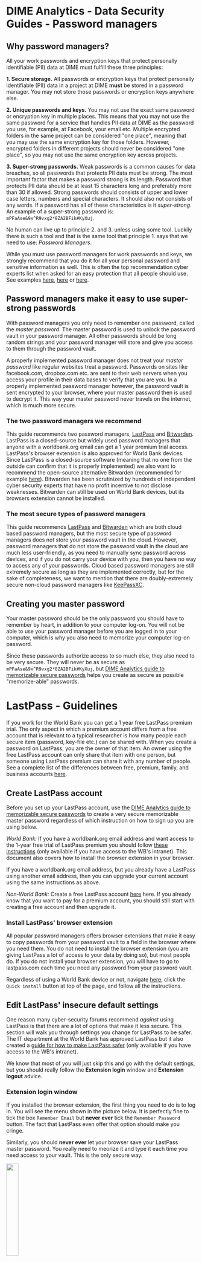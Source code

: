 # DIME Analytics - Data Security Guides - Password managers

## Why password managers?

All your work passwords and encryption keys that protect personally identifiable (PII) data at DIME must fulfill these three principles:

**1. Secure storage.** All passwords or encryption keys that
protect personally identifiable (PII) data in a project at DIME
**must** be stored in a password manager.
You may not store those passwords or encryption keys anywhere else.

**2. Unique passwords and keys.** You may not use the exact same
password or encryption key in multiple places. This means that you may not
use the same password for a service that handles PII data at DIME
as the password you use, for example, at Facebook, your email etc.
Multiple encrypted folders in the same project can be considered "one place",
meaning that you may use the same encryption key for those folders.
However, encrypted folders in different projects should never be considered "one place",
so you may not use the same encryption key across projects.

**3. Super-strong passwords.** Weak passwords is a common causes for data breaches,
so all passwords that protects PII data must be strong.
The most important factor that makes a password strong is its length.
Password that protects PII data should be at least 15 characters long
and preferably more than 30 if allowed.
Strong passwords should consists of upper and lower case letters,
numbers and special characters. It should also not consists of any words.
If a password has all of these characteristics is it _super-strong_.
An example of a super-strong password is: `mPFaAse&9x^R9vxg2*8ZA2BFik#KyXuj`.

No human can live up to principle 2. and 3. unless using some tool.
Luckily there is such a tool and that is the same tool that
principle 1. says that we need to use: _Password Managers_.

While you must use password managers for work passwords and keys, we strongly recommend that you do it for all your personal password and sensitive information as well. This is often the top recommendation cyber experts list when asked for an easy protection that all people should use. See examples [here](https://www.howtogeek.com/141500/why-you-should-use-a-password-manager-and-how-to-get-started),
[here](https://www.theverge.com/2017/7/24/15921282/best-password-manager-1password-lastpass-dashlane-how-to) or
[here](https://www.pcmag.com/article/325635/get-organized-why-arent-you-using-a-password-manager-yet).

## Password managers make it easy to use super-strong passwords

With password managers you only need to remember one password, called the _master password_.
The master password is used to unlock the password vault in your password manager.
All other passwords should be long random strings and your password manager will store
and give you access to them through the password vault.

A properly implemented password manager does not treat your _master password_ like regular websites treat a password.
Passwords on sites like facebook.com, dropbox.com etc. are sent to their web servers
when you access your profile in their data bases to verify that you are you.
In a properly implemented password manager however,
the password vault is sent encrypted to your browser,
where your master password then is used to decrypt it.
This way your master password never travels on the internet, which is much more secure.

### The two password managers we recommend

This guide recommends two password managers, [LastPass](https://www.lastpass.com)
and [Bitwarden](https://bitwarden.com). LastPass is a closed-source
but widely used password managers that anyone with a worldbank.org email can get a 1 year premium trial access.
LastPass's browser extension is also approved for World Bank devices.
Since LastPass is a closed-source software
(meaning that no one from the outside can confirm that it is properly implemented)
we also want to recommend the open-source alternative Bitwarden
(recommended for example [here](https://www.privacytools.io/software/passwords)).
Bitwarden has been scrutinized by hundreds of independent cyber security experts that have no profit incentive to not disclose weaknesses.
Bitwarden can still be used on World Bank devices, but its browsers extension cannot be installed.

### The most secure types of password managers

This guide recommends [LastPass](https://www.lastpass.com) and [Bitwarden](https://bitwarden.com)
which are both cloud based password managers,
but the most secure type of password managers does not store your password vault in the cloud.
However, password managers that do not store the password vault in the cloud are much less user-friendly,
as you need to manually sync password across devices, and if you do not carry your device with you,
then you have no way to access any of your passwords.
Cloud based password managers are still extremely secure as long as they are implemented correctly,
but for the sake of completeness, we want to mention that there are doubly-extremely secure non-cloud password managers like [KeePassXC](https://keepassxc.org).

## Creating you master password

Your master password should be the only password you should have to remember by heart,
in addition to your computer log-on.
You will not be able to use your password manager before you are logged in to your computer,
which is why you also need to memorize your computer log-on password.

Since these passwords authorize access to so much else, they also need to be very secure.
They will never be as secure as `mPFaAse&9x^R9vxg2*8ZA2BFik#KyXuj`, but
[DIME Analytics guide to memorizable secure passwords](https://github.com/worldbank/dime-standards/blob/master/dime-research-standards/pillar-4-data-security/data-security-resources/memorizable-strong-password-guidelines.md)
helps you create as secure as possible "memorize-able" passwords.

# LastPass - Guidelines

If you work for the World Bank you can get a 1 year free LastPass premium trial.
The only aspect in which a premium account differs from a free account
that is relevant to a typical researcher
is how many people each secure item (password, key-file etc.) can be shared with.
When you create a password on LastPass, you are the owner of that item.
An owner using the free LastPass account can only share that item with one person,
but someone using LastPass premium can share it with any number of people.
See a complete list of the differences between free, premium, family, and business
 accounts [here](https://www.lastpass.com/plans).

## Create LastPass account

Before you set up your LastPass account, use the
[DIME Analytics guide to memorizable secure passwords](https://github.com/worldbank/dime-standards/blob/master/dime-research-standards/pillar-4-data-security/data-security-resources/memorizable-strong-password-guidelines.md)
to create a very secure memorizable master password regardless of which instruction on how to sign up you are using below.

_World Bank:_ If you have a worldbank.org email address and want access to the 1-year free trial of LastPass premium you should follow
[these instructions](https://worldbankgroup.sharepoint.com/sites/ITS/cybersecurity-blog/Pages/Last-Pass-03062019-161721.aspx?deliveryName=DM10667&deliveryName=DM44419)
(only available if you have access to the WB's intranet).
This document also covers how to install the browser extension in your browser.

If you have a worldbank.org email address, but you already have a LastPass using another email address,
then you can upgrade your current account using the same instructions as above.

_Non-World Bank:_ Create a free LastPass account [here](https://lastpass.com/create-account.php) here.
If you already know that you want to pay for a premium account,
you should still start with creating a free account and then upgrade it.

### Install LastPass' browser extension

All popular password managers offers browser extensions that make it easy to copy passwords
from your password vault to a field in the browser where you need them.
You do not need to install the browser extension
(you are giving LastPass a lot of access to your data by doing so), but most people do.
If you do not install your browser extension,
you will have to go to lastpass.com each time you need any password from your password vault.

Regardless of using a World Bank device or not,
navigate [here](https://lastpass.com/misc_download2.php), click the `Quick install` button at top of the page,
and follow all the instructions.

## Edit LastPass' insecure default settings

One reason many cyber-security forums recommend _against_ using LastPass is that there are a lot of options that make it less secure.
This section will walk you through settings you change for LastPass to be safer.
The IT department at the World Bank has approved LastPass but it also created a
[guide for how to make LastPass safer](https://worldbankgroup.sharepoint.com/sites/ITS/cybersecurity-blog/Documents/LastPass/LassPass%20Security%20Guidelines.pdf)
(only available if you have access to the WB's intranet).

We know that most of you will just skip this and go with the default settings,
but you should really follow the **Extension login** window and **Extension logout** advice.

### Extension login window

If you installed the browser extension, the first thing you need to do is to log in.
You will see the menu shown in the picture below.
It is perfectly fine to tick the box `Remember Email` but **never ever** tick the `Remember Password` button.
The fact that LastPass even offer that option should make you cringe.

Similarly, you should **never ever** let your browser save your LastPass master password.
You really need to meorize it and type it each time you need access to your vault. This is the only secure way.

<img src="https://github.com/worldbank/dime-standards/blob/master/dime-research-standards/pillar-4-data-security/data-security-resources/img/pw-lp-ext-login.png" width="25%"><!--- Image is read from master branch or use full URL-->

### Extension logout

After never saving your password in your browser extension login,
the second most important setting to change is enabling automated log out.
The default behavior is that you are never logged out automatically,
unless you log out manually or turn off your computer. That is really insecure.

In each browser you installed the extension, go to _account options_ in the browsers extensions and click extension preferences.
In the `General` tab, make sure that both the option "_Log out when all browsers are closed_"
and "_Log out after this many minutes of inactivity_", and add a number of minutes.
We recommend 5 but anything up to 15 minutes is ok.
(If you installed the client instead of the browser extension, you will have to take similar action there.)

<img src="https://github.com/worldbank/dime-standards/blob/master/dime-research-standards/pillar-4-data-security/data-security-resources/img/pw-lp-ext-logout.png" width="75%"><!--- Image is read from master branch or use full URL-->

### Master Password Recovery

Any service that offers any kind of password recovery is always exposed to some level of insecurity.
In LastPass password recovery is enabled by default but we recommend that you disable it.
**Important note:** The flip side of the increased security of no recovery option is that if you forget your master password,
it is completely impossible for you to get access to your account ever again.

Instead, we recommend LastPass'
[Emergency Access feature](https://support.logmeininc.com/lastpass/help/set-up-and-manage-emergency-access-lp030013)
where you grant one other LastPass user that you trust (ex. a family member)
a time-delayed one-time access to all your passwords that they can export and give to you.
If you really trust that person, then this is a safe option.
There is no way this give you access back to your account,
but you can start a new identical account by importing the information your trusted person exported for you.

To disable the default master password recovery you must -
in each browser you installed the extension - go to _account options_ in the browsers extensions
and click extension preferences. Under the `Advanced` tab you should untick the option
"_Save a disabled one-time password locally for account recovery_" highlighted with a yellow circle in the image below. (If you installed the client instead of the browser extension you will have to take similar action there.)

<img src="https://github.com/worldbank/dime-standards/blob/master/dime-research-standards/pillar-4-data-security/data-security-resources/img/pw-lp-optrecovery.png" width="50%"><!--- Image is read from master branch or use full URL-->

If you want keep account recovery for any reason, we strongly recommend that you enable SMS Account recovery.
The default behavior is that LastPass sends you an email when you request account recovery.
If a hacker has gained access to your computer,
then it is likely that they have access to both your email and your browser extension
and can gain access to all your passwords by requesting an account recovery.
Setting up SMS Account Recovery means that an SMS is sent instead,
which is safer since it is less likely someone that has access to your phone and
your computer at the same time. However, if you have the app installed on your phone,
someone can get access to both the app and SMS by hacking your phone.
There is always some insecurity associated with enabling master password recovery.

To enable SMS recovery, go to your password vault and click account settings.
In the general tab you find the button in the image below. Click `Update Phone` and follow the instructions.

<img src="https://github.com/worldbank/dime-standards/blob/master/dime-research-standards/pillar-4-data-security/data-security-resources/img/pw-lp-smsrecovery.png" width="50%"><!--- Image is read from master branch or use full URL-->

## Use LastPass to create and store a super-strong password

After you have gone over your account settings you can start using LastPass to
create and store super-strong password like `mPFaAse&9x^R9vxg2*8ZA2BFik#KyXuj`.
In this tutorial we will create secure notes in which we can save passwords or encryption keys.
There is a specific item for passwords in LastPass,
but a secure note can also store instructions for current and future team members
on how to use the password or key. If you want to use LastPass to secure your personal online accounts,
then you should use passwords instead of notes.

To create a new secure note, open up your LastPass vault.
You can either do this in your browser extension or by going to lastpass.com and log in.
When you are in your vault, select `Notes` in the left menu
and then click the plus sign in the large red circle in the bottom right corner.

<img src="https://github.com/worldbank/dime-standards/blob/master/dime-research-standards/pillar-4-data-security/data-security-resources/img/pw-lp-create-1.png" width="75%"><!--- Image is read from master branch or use full URL-->

Then you need to create a long random string that can be used as password or key.
You can click the browser extension icon, and then select `Generate Secure Password`.
If you do not have the browser extension installed, you can instead go to https://www.lastpass.com/password-generator.
There you will have the same options but it will look slightly different.

<img src="https://github.com/worldbank/dime-standards/blob/master/dime-research-standards/pillar-4-data-security/data-security-resources/img/pw-lp-create-2.png" width="30%"><!--- Image is read from master branch or use full URL-->

When you create your password, you should create a very long password.
32 is a common maximum length. Some services will not allow such long passwords,
and then you should use the maximum length allowed.
You can choose a password that is even longer than 32, that makes it safer,
but already 32 is practically impossible to crack.

Since you will be storing this password in LastPass,
you will not need to memorize this password and there is no point of making it
"_Easy to say_" or "_Easy to read_". If you select "_All characters_",
then the password is a completely random string
which is the most difficult password for a hacker to crack.
It is safest to have a password that consists of all four
"_Uppercase_", "_Lowercase_", "_Numbers_" and "_Symbols_".
Some services do not allow all types of symbols in their password,
and then you can just untick "_Symbols_"
as passwords of length 32 are still very secure even without them.
Finally, click the copy symbol to the right of the password to copy the password to your clipboard.

Remember that you should **always** create a new password for each service,
or for each encryption key that you set up.
One of the most important password safety aspects of a password manager
is that it allows you to have _different_ super strong password on each site.

<img src="https://github.com/worldbank/dime-standards/blob/master/dime-research-standards/pillar-4-data-security/data-security-resources/img/pw-lp-create-3.png" width="30%"><!--- Image is read from master branch or use full URL-->

It is **very important** that you do not use the password you just created
before you have successfully stored it in your LastPass vault.
Instead, immediately after you have copied your new password,
close the password generator and go back to the secure note you are creating.
Paste the new password in the secure note,
and then write a short description of what you will be using this password for.
Anything you write inside this note is secure as well,
so you are safe to write exactly what this key is used for
and any other instructions you only want to share with people that has access to this key.
When you are done, click `Save`.

<img src="https://github.com/worldbank/dime-standards/blob/master/dime-research-standards/pillar-4-data-security/data-security-resources/img/pw-lp-create-4.png" width="80%"><!--- Image is read from master branch or use full URL-->

If you are new to LastPass you should make sure this secure note is successfully saved
by logging out of your account, and then log in again.
If you see the secure note and the password in it after you have logged in again,
then you know that this password is secured in LastPass and
can only disappear if you delete it or lose access to your LastPass account.

You can now use your super strong password, for example as a key in
[VeraCrypt](https://github.com/worldbank/dime-standards/blob/master/dime-research-standards/pillar-4-data-security/data-security-resources/veracrypt-guidelines.md).
See next session for how to share it.

### Use LastPass to securely share a password

An important feature of LastPass is that you can securely share items you have stored in your vault with other accounts.
For this to be secure, you can only share these items with other accounts on LastPass,
so anyone you want to share this item with needs to create their own account on LastPass.

To share an item that you have already saved to your vault,
hold your mouse over the item you want to share and click the people symbol
(see red circle in the image below).

<img src="https://github.com/worldbank/dime-standards/blob/master/dime-research-standards/pillar-4-data-security/data-security-resources/img/pw-lp-share-1.png" width="50%"><!--- Image is read from master branch or use full URL-->

Then you simply add the email address associated with the account you want to share the secure item with.
If you share the item with an email the other person did not use when signing up for LastPass,
then the invitation link will still be sent to the email you used.
However, when they click the link they will be asked to sign in,
and when they sign in to another account they will not have access to the item you shared.
You will then see the invitation as pending until that person has successfully accepted it.

<img src="https://github.com/worldbank/dime-standards/blob/master/dime-research-standards/pillar-4-data-security/data-security-resources/img/pw-lp-share-2.png" width="40%"><!--- Image is read from master branch or use full URL-->

### Some remarks on shared items

If you create an item then you are the owner of that item, even if you share it.
There are several differences to what you can do to an item
depending on whether you are the owner of it or it was shared with you.
Some of those differences are listed below.

LastPass occasionally changes how secure items are handled and
tends to not inform their users when changes are made.
While DIME Analytics will update this page if we notice changes,
we cannot guarantee that any of these remarks are up to date.

#### Forwarding secure items

If an owner shares an item with someone, then that someone cannot forward the item to other LastPass accounts.
Only the owner can share an item.
However, you have no control over what the person you share a secure item with does with that information.
They can copy it to their computer, or copy it to a new secure item that they share.

#### Owner revokes access

If an owner shares an item with someone, then the owner can revoke that access,
and the next time that someone logs into LastPass they will not see the item.
The revoking is not instant, so if that someone has their vault open,
they will have access to the item until they log out from their vault or refreshes the page.
And remember that LastPass' default setting is to never log out.

Another important remark about revoking access is that you cannot know if the other pesron
copied it to another secure note that they own or saved it somewhere else.
The only way you can be really sure that a person does no longer have access to a resource
is to revoke access and then change the password.

#### Owner deletes and item

If an owner deletes an item it will be gone for everyone and there is no way to recover that secure item.
Similarly to revoking access to an item, this is not instant,
and other users have access to the item if they were already logged in
until they log out from their password vaults or refresh the page.

#### Someone deletes an items

If an owner shares an item with someone, and that someone accepts the invitation, then
they can then delete the item in their vault. They will loose access to the item,
but nothing happens to the item in the owners password vault.

#### Owner updates the item after sharing it

If an owner shares an item with someone, and after that someone accepts the invitation,
the owner updates the information,
then that is reflected next time the other person refreshes their vault.
Only the owner can modify a secure item.

## Securely save public/private key files using LastPass

Unless you actively choose another installation option,
then the basic version of LastPass cannot save files in the vault.
Public/private key pairs are often generated as files (often two files with one key in each file).
One way to store them in LastPass is to install the advanced version of the LastPass extension,
but then you need to make sure that anyone else you are sharing this file pair with also does that.
Another issue with this is that the only way to access the content of those files
is to download them to your computer each time you are using them.
This in itself is a security weakness as you must always remember to delete the file from your computer.

Instead, we recommend that you copy the content of these files and save them as a secure note in LastPass.
The content of public/private key files are just long strings,
which we can save in secure notes, and we have already learned how to do that.
Most services that use public/private keypairs allow you to copy the key string
and paste it in a field instead of uploading a file.
This means that we can copy it directly from our LastPass vaults
and thereby never save the files on our computers.

See the image below how you can store a key in a secure note.
This key comes from SurveyCTO and the keys they generate start with something like
`-----BEGIN PUBLIC KEY-----` but the key pair you use might not have something like that.
It is still a good idea to include a header like this in your secure note,
so that you or anyone you shared this item with remember which key is which,
where it starts and ends, etc.

<img src="https://github.com/worldbank/dime-standards/blob/master/dime-research-standards/pillar-4-data-security/data-security-resources/img/pw-lp-store-keypair.png" width="80%"><!--- Image is read from master branch or use full URL-->

## Your passwords are version controlled

Another feature of LastPass that is important to know is that it version controls all your edits to secure items.
This has two consequences that you should be aware of.
First, let's say you have a secure note where you have several bullet points of sensitive information.
Then you delete all but one bullet points, and thereafter share it with someone.
That someone can use the version control to access all original bullet points.
So all previous versions of a secure item is available to everyone that has access to the secure item.

Second, if you accidentally modified information in your secure item then you can restore it
as long as you did not delete the whole item.
For example, let's say you are using the private key to download data and
you cut-and-paste the key instead of copy-and-paste and save it.
Your secure note would then look like the image below.

<img src="https://github.com/worldbank/dime-standards/blob/master/dime-research-standards/pillar-4-data-security/data-security-resources/img/pw-lp-versioncontrol-1.png" width="80%"><!--- Image is read from master branch or use full URL-->

In the image above, you see the version control button highlighted with a red circle.
If you click that button you will get to a menu where you can see all version of this secure item,
and can copy any value and then close the version window and paste it back into the secure note.

<img src="https://github.com/worldbank/dime-standards/blob/master/dime-research-standards/pillar-4-data-security/data-security-resources/img/pw-lp-versioncontrol-2.png" width="80%"><!--- Image is read from master branch or use full URL-->
